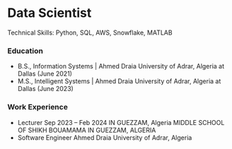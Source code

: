 # Data Scientist
Technical Skills: Python, SQL, AWS, Snowflake, MATLAB
### Education
- B.S., Information Systems | Ahmed Draia University of Adrar, Algeria at Dallas (June 2021)
- M.S., Intelligent Systems | Ahmed Draia University of Adrar, Algeria at Dallas (June 2023)
  
### Work Experience
- Lecturer Sep 2023 – Feb 2024 IN GUEZZAM, Algeria
    MIDDLE SCHOOL OF SHIKH BOUAMAMA IN GUEZZAM, ALGERIA
- Software Engineer
    Ahmed Draia University of Adrar, Algeria 
